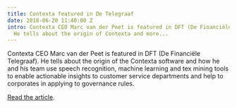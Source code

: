 ```yaml
---
title: Contexta featured in De Telegraaf
date: 2018-06-20 11:40:00 Z
intro: Contexta CEO Marc van der Peet is featured in DFT (De Financiële Telegraaf).
  He tells about the origin of Contexta and more...
---
```


Contexta CEO Marc van der Peet is featured in DFT (De Financiële Telegraaf). He tells about the origin of the Contexta software and how he and his team use speech recognition, machine learning and tex mining tools to enable actionable insights to customer service departments and help to corporates in applying to governance rules.


[Read the article](https://www.telegraaf.nl/financieel/2193724/inzicht-in-telefonisch-klantcontact).